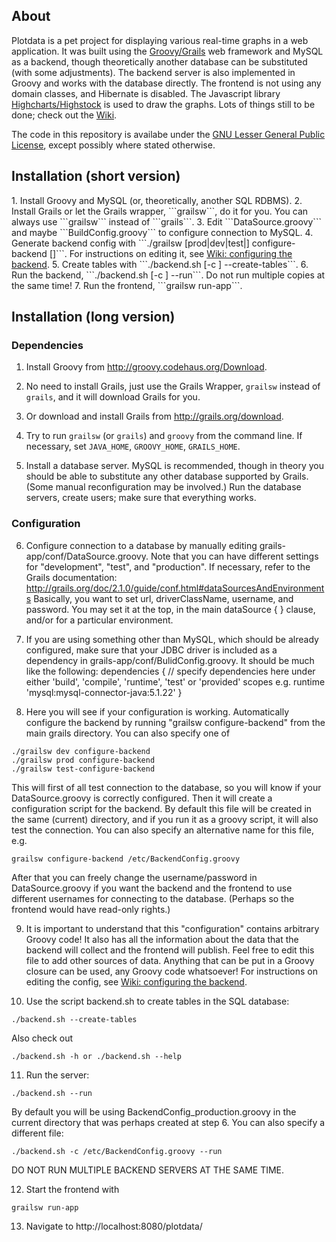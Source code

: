 <h2>About</h2>
Plotdata is a pet project for displaying various real-time graphs in a web application. It was built using the <a href="http://grails.org/">Groovy/Grails</a> web framework and MySQL as a backend, though theoretically another database can be substituted (with some adjustments). The backend server is also implemented in Groovy and works with the database directly. The frontend is not using any domain classes, and Hibernate is disabled. The Javascript library <a href="http://www.highcharts.com/">Highcharts/Highstock</a> is used to draw the graphs.
Lots of things still to be done; check out the <a href="https://github.com/Commentor/plotdata/wiki">Wiki</a>.

The code in this repository is availabe under the <a href="http://www.gnu.org/licenses/lgpl.html">GNU Lesser General Public License</a>, except possibly where stated otherwise.

<h2>Installation (short version)</h2>
1. Install Groovy and MySQL (or, theoretically, another SQL RDBMS). 
2. Install Grails or let the Grails wrapper, ```grailsw```, do it for you. You can always use ```grailsw``` instead of ```grails```.
3. Edit ```DataSource.groovy``` and maybe ```BuildConfig.groovy``` to configure connection to MySQL.
4. Generate backend config with  ```./grailsw [prod|dev|test|] configure-backend [<config-file>]```. For instructions on editing it, see <a href="https://github.com/Commentor/plotdata/wiki/Configuring-the-backend">Wiki: configuring the backend</a>.
5. Create tables with ```./backend.sh [-c <config-file>] --create-tables```. 
6. Run the backend, ```./backend.sh [-c <config-file>] --run```. Do not run multiple copies at the same time!
7. Run the frontend, ```grailsw run-app```.

<h2>Installation (long version)</h2>

<h3> Dependencies</h3>

1. Install Groovy from http://groovy.codehaus.org/Download. 

2. No need to install Grails, just use the Grails Wrapper, ```grailsw``` instead of ```grails```, and it will download Grails for you.

3. Or download and install Grails from http://grails.org/download.

4. Try to run ```grailsw``` (or ```grails```) and ```groovy``` from the command line. If necessary, set ```JAVA_HOME```, ```GROOVY_HOME```, ```GRAILS_HOME```.

5. Install a database server. MySQL is recommended, though in theory you should be able to substitute any other database supported by Grails. (Some manual reconfiguration may be involved.)
Run the database servers, create users; make sure that everything works.

<h3> Configuration </h3>

6. Configure connection to a database by manually editing grails-app/conf/DataSource.groovy.
Note that you can have different settings for "development", "test", and "production". 
If necessary, refer to the Grails documentation: http://grails.org/doc/2.1.0/guide/conf.html#dataSourcesAndEnvironments
Basically, you want to set url, driverClassName, username, and password. You may set it at the top, in the main dataSource { } clause,
and/or for a particular environment. 

7. If you are using something other than MySQL, which should be already configured, make sure that your JDBC driver is included as a dependency in grails-app/conf/BulidConfig.groovy. It should be much like the following:
  dependencies {
    // specify dependencies here under either 'build', 'compile', 'runtime', 'test' or 'provided' scopes e.g.
     runtime 'mysql:mysql-connector-java:5.1.22'
  }


8. Here you will see if your configuration is working.
Automatically configure the backend by running "grailsw configure-backend" from the main grails directory.
You can also specify one of
```shell
./grailsw dev configure-backend
./grailsw prod configure-backend
./grailsw test-configure-backend
```
This will first of all test connection to the database, so you will know if your DataSource.groovy is correctly configured.
Then it will create a configuration script for the backend. By default this file will be created in the same (current) directory,
and if you run it as a groovy script, it will also test the connection.
You can also specify an alternative name for this file, e.g.
```
grailsw configure-backend /etc/BackendConfig.groovy
```
After that you can freely change the username/password in DataSource.groovy if you want the backend and the frontend to use different usernames for connecting to the database. (Perhaps so the frontend would have read-only rights.)

9. It is important to understand that this "configuration" contains arbitrary Groovy code! It also has all the information about the data that the backend will collect and the frontend will publish. Feel free to edit this file to add other sources of data. Anything that can be put in a Groovy closure can be used, any Groovy code whatsoever! For instructions on editing the config, see <a href="https://github.com/Commentor/plotdata/wiki/Configuring-the-backend">Wiki: configuring the backend</a>.


10. Use the script backend.sh to create tables in the SQL database:
```shell
./backend.sh --create-tables
```
Also check out
```shell
./backend.sh -h or ./backend.sh --help
```

11. Run the server:
```
./backend.sh --run
```
By default you will be using BackendConfig_production.groovy in the current directory that was perhaps created at step 6.
You can also specify a different file:
```
./backend.sh -c /etc/BackendConfig.groovy --run
```
DO NOT RUN MULTIPLE BACKEND SERVERS AT THE SAME TIME. 

12. Start the frontend with
```
grailsw run-app
```

13. Navigate to http://localhost:8080/plotdata/


